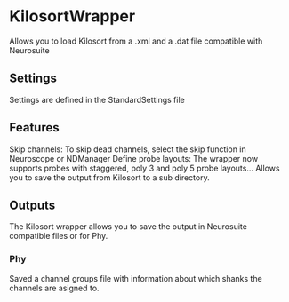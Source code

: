 # KilosortWrapper
Allows you to load Kilosort from a .xml and a .dat file compatible with Neurosuite

## Settings
Settings are defined in the StandardSettings file

## Features
Skip channels: To skip dead channels, select the skip function in Neuroscope or NDManager
Define probe layouts: The wrapper now supports probes with staggered, poly 3 and poly 5 probe layouts...
Allows you to save the output from Kilosort to a sub directory.

## Outputs
The Kilosort wrapper allows you to save the output in Neurosuite compatible files or for Phy. 

### Phy
Saved a channel groups file with information about which shanks the channels are asigned to.

